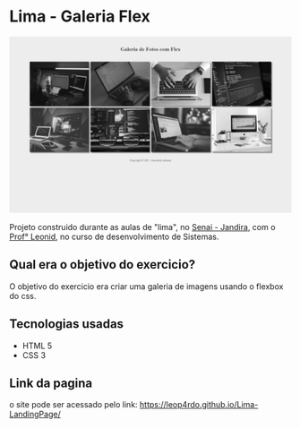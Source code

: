 # Lima - Galeria Flex

<img src="site_print.png" width="700px" />

Projeto construido durante as aulas de "lima", no <a href="https://jandira.sp.senai.br/">Senai - Jandira</a>, com o <a href="https://github.com/fernandoleonid">Prof° Leonid</a>, no curso de desenvolvimento de Sistemas.

## Qual era o objetivo do exercicio?

O objetivo do exercicio era criar uma galeria de imagens usando o flexbox do css.

## Tecnologias usadas

-   HTML 5
-   CSS 3

## Link da pagina

o site pode ser acessado pelo link:
<a href="https://leop4rdo.github.io/lima-galeriaFlex/">https://leop4rdo.github.io/Lima-LandingPage/</a>
